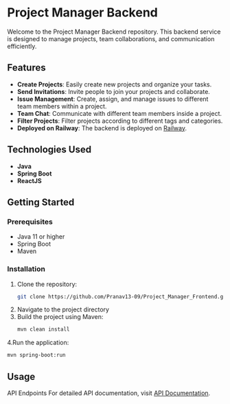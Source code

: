 # Project Manager Backend

Welcome to the Project Manager Backend repository. This backend service is designed to manage projects, team collaborations, and communication efficiently.

## Features

- **Create Projects**: Easily create new projects and organize your tasks.
- **Send Invitations**: Invite people to join your projects and collaborate.
- **Issue Management**: Create, assign, and manage issues to different team members within a project.
- **Team Chat**: Communicate with different team members inside a project.
- **Filter Projects**: Filter projects according to different tags and categories.
- **Deployed on Railway**: The backend is deployed on [Railway](https://railway.app).

## Technologies Used

- **Java**
- **Spring Boot**
- **ReactJS**

## Getting Started

### Prerequisites

- Java 11 or higher
- Spring Boot
- Maven

### Installation

1. Clone the repository:
   ```bash
   git clone https://github.com/Pranav13-09/Project_Manager_Frontend.git
   ```
2. Navigate to the project directory
3. Build the project using Maven:
   ```bash
   mvn clean install
   ```
4.Run the application:   
   ```bash
   mvn spring-boot:run
   ```
## Usage
API Endpoints
For detailed API documentation, visit [API Documentation](https://projectmanagerbackend-production.up.railway.app/swagger-ui/index.html#/).

   
